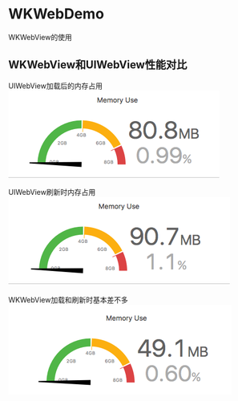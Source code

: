 # WKWebDemo
WKWebView的使用

## WKWebView和UIWebView性能对比
UIWebView加载后的内存占用 </br>
![img](https://github.com/zhuzhuxingtianxia/WKWebDemo/blob/master/web.png)

UIWebView刷新时内存占用</br>
![img](https://github.com/zhuzhuxingtianxia/WKWebDemo/blob/master/mjweb.png)

WKWebView加载和刷新时基本差不多</br>
![img](https://github.com/zhuzhuxingtianxia/WKWebDemo/blob/master/wk.png)
